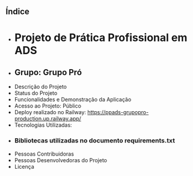 ## Índice
* # Projeto   de Prática Profissional em ADS
* ## Grupo: Grupo Pró
* Descrição do Projeto
* Status do Projeto
* Funcionalidades e Demonstração da Aplicação
* Acesso ao Projeto: Público
* Deploy realizado no Railway: https://ppads-grupopro-production.up.railway.app/
* Tecnologias Utilizadas:
* ### Bibliotecas utilizadas no documento requirements.txt
* Pessoas Contribuidoras
* Pessoas Desenvolvedoras do Projeto
* Licença

